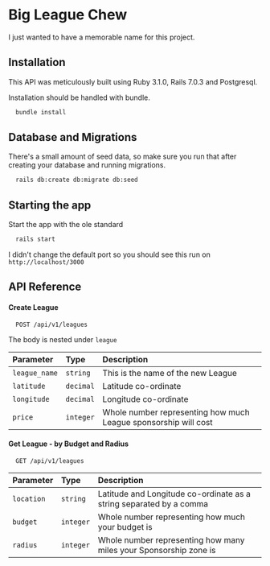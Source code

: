 # Big League Chew
I just wanted to have a memorable name for this project.
## Installation

This API was meticulously built using Ruby 3.1.0, Rails 7.0.3 and Postgresql.

Installation should be handled with bundle.

```bash
  bundle install
```

## Database and Migrations

There's a small amount of seed data, so make sure you run that after creating your database and running migrations.

```bash
  rails db:create db:migrate db:seed
```

## Starting the app

Start the app with the ole standard
```bash
  rails start
```

I didn't change the default port so you should see this run on `http://localhost/3000`

## API Reference

#### Create League

```http
  POST /api/v1/leagues
```

The body is nested under `league`

| Parameter | Type     | Description                |
| :-------- | :------- | :------------------------- |
| `league_name` | `string` | This is the name of the new League |
| `latitude` | `decimal` | Latitude co-ordinate |
| `longitude` | `decimal` | Longitude co-ordinate |
| `price` | `integer` | Whole number representing how much League sponsorship will cost |

#### Get League - by Budget and Radius

```http
  GET /api/v1/leagues
```

| Parameter | Type     | Description                       |
| :-------- | :------- | :-------------------------------- |
| `location` | `string` | Latitude and Longitude co-ordinate as a string separated by a comma |
| `budget` | `integer` | Whole number representing how much your budget is |
| `radius` | `integer` | Whole number representing how many miles your Sponsorship zone is |


